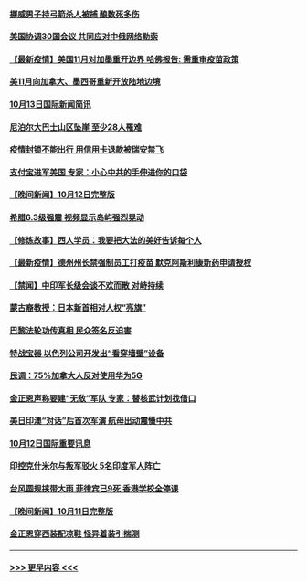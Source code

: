 #### [挪威男子持弓箭杀人被捕 酿数死多伤](../pages/prog202/a103242138.md?t=10140501) 
#### [美国协调30国会议 共同应对中俄网络勒索](../pages/prog202/a103242071.md?t=10140501) 
#### [【最新疫情】美国11月对加墨重开边界 哈佛报告: 需重审疫苗政策](../pages/prog202/a103241956.md?t=10140501) 
#### [美11月向加拿大、墨西哥重新开放陆地边境](../pages/prog202/a103241845.md?t=10140501) 
#### [10月13日国际新闻简讯](../pages/prog202/a103241680.md?t=10140501) 
#### [尼泊尔大巴士山区坠崖 至少28人罹难](../pages/prog202/a103241597.md?t=10140501) 
#### [疫情封锁不能出行 用信用卡退款被瑞安禁飞](../pages/prog202/a103241245.md?t=10140501) 
#### [支付宝进军美国 专家：小心中共的手伸进你的口袋](../pages/prog202/a103241513.md?t=10140501) 
#### [【晚间新闻】10月12日完整版](../pages/prog202/a103241501.md?t=10140501) 
#### [希腊6.3级强震 视频显示岛屿强烈晃动](../pages/prog202/a103241412.md?t=10140501) 
#### [【修炼故事】西人学员：我要把大法的美好告诉每个人](../pages/prog202/a103241196.md?t=10140501) 
#### [【最新疫情】德州州长禁强制员工打疫苗 默克阿斯利康新药申请授权](../pages/prog202/a103241032.md?t=10140501) 
#### [【禁闻】中印军长级会谈不欢而散 对峙持续](../pages/prog202/a103240976.md?t=10140501) 
#### [蒙古裔教授：日本新首相对人权“亮旗”](../pages/prog202/a103240925.md?t=10140501) 
#### [巴黎法轮功传真相 民众签名反迫害](../pages/prog202/a103240817.md?t=10140501) 
#### [特战宝器 以色列公司开发出“看穿墙壁”设备](../pages/prog202/a103240851.md?t=10140501) 
#### [民调：75%加拿大人反对使用华为5G](../pages/prog202/a103240856.md?t=10140501) 
#### [金正恩声称要建“无敌”军队 专家：替核武计划找借口](../pages/prog202/a103240861.md?t=10140501) 
#### [美日印澳“对话”后首次军演 航母出动震慑中共](../pages/prog202/a103240757.md?t=10140501) 
#### [10月12日国际重要讯息](../pages/prog202/a103240722.md?t=10140501) 
#### [印控克什米尔与叛军驳火 5名印度军人阵亡](../pages/prog202/a103240637.md?t=10140501) 
#### [台风圆规挟带大雨 菲律宾已9死 香港学校全停课](../pages/prog202/a103240621.md?t=10140501) 
#### [【晚间新闻】10月11日完整版](../pages/prog202/a103240470.md?t=10140501) 
#### [金正恩穿西装配凉鞋 怪异着装引揣测](../pages/prog202/a103240443.md?t=10140501) 

----
#### [ >>> 更早内容 <<< ](../indexes/prog202-earlier.md)
